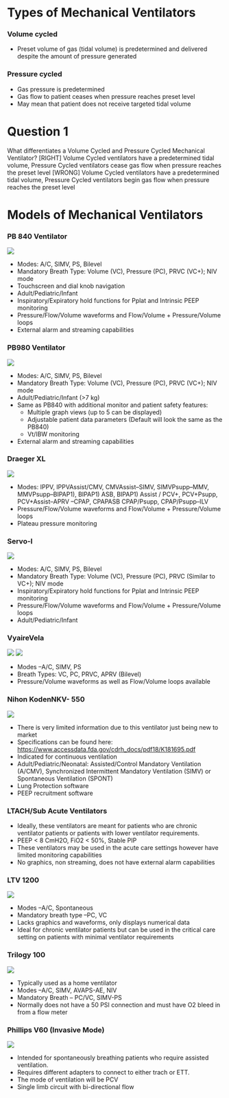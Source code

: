 # Types of Mechanical Ventilators

### Volume cycled
* Preset volume of gas (tidal volume) is predetermined and delivered despite the amount of pressure generated

### Pressure cycled
* Gas pressure is predetermined
* Gas flow to patient ceases when pressure reaches preset level
* May mean that patient does not receive targeted
tidal volume

# Question 1
What differentiates a Volume Cycled and Pressure Cycled Mechanical Ventilator?
[RIGHT] Volume Cycled ventilators have a predetermined tidal volume, Pressure Cycled ventilators cease gas flow when pressure reaches the preset level
[WRONG] Volume Cycled ventilators have a predetermined tidal volume, Pressure Cycled ventilators begin gas flow when pressure reaches the preset level

# Models of Mechanical Ventilators

### PB 840 Ventilator
![](assets/pb840.png)

* Modes: A/C, SIMV, PS, Bilevel
* Mandatory Breath Type: Volume (VC), Pressure (PC), PRVC (VC+); NIV mode
* Touchscreen and dial knob navigation
* Adult/Pediatric/Infant
* Inspiratory/Expiratory hold functions for Pplat and Intrinsic PEEP monitoring
* Pressure/Flow/Volume waveforms and Flow/Volume + Pressure/Volume loops
* External alarm and streaming capabilities

### PB980 Ventilator
![](assets/pb980.png)

* Modes: A/C, SIMV, PS, Bilevel
* Mandatory Breath Type: Volume (VC), Pressure (PC), PRVC (VC+); NIV mode
* Adult/Pediatric/Infant (>7 kg)
* Same as PB840 with additional monitor and patient safety features:
    * Multiple graph views (up to 5 can be displayed)
    * Adjustable patient data parameters (Default will look the same as the PB840)
    * Vt/IBW monitoring
* External alarm and streaming capabilities

### Draeger XL
![](assets/draegerxl.png)

* Modes: IPPV, IPPVAssist/CMV, CMVAssist–SIMV, SIMVPsupp–MMV, MMVPsupp–BIPAP1), BIPAP1) ASB, BIPAP1) Assist / PCV+, PCV+Psupp, PCV+Assist–APRV –CPAP, CPAPASB CPAP/Psupp, CPAP/Psupp–ILV
* Pressure/Flow/Volume waveforms and Flow/Volume + Pressure/Volume loops
* Plateau pressure monitoring

### Servo-I
![](assets/servo.png)

* Modes: A/C, SIMV, PS, Bilevel
* Mandatory Breath Type: Volume (VC), Pressure (PC), PRVC (Similar to VC+); NIV mode
* Inspiratory/Expiratory hold functions for Pplat and Intrinsic PEEP monitoring
* Pressure/Flow/Volume waveforms and Flow/Volume + Pressure/Volume loops
* Adult/Pediatric/Infant

### VyaireVela
![](assets/vela1.png)
![](assets/vela2.png)

* Modes –A/C, SIMV, PS
* Breath Types: VC, PC, PRVC, APRV (Bilevel)
* Pressure/Volume waveforms as well as Flow/Volume loops available

### Nihon KodenNKV- 550
![](assets/nihon.png)

* There is very limited information due to
this ventilator just being new to market
* Specifications can be found here: https://www.accessdata.fda.gov/cdrh_docs/pdf18/K181695.pdf
* Indicated for continuous ventilation
* Adult/Pediatric/Neonatal: Assisted/Control Mandatory Ventilation (A/CMV), Synchronized Intermittent Mandatory Ventilation (SIMV) or Spontaneous Ventilation (SPONT)
* Lung Protection software
* PEEP recruitment software

### LTACH/Sub Acute Ventilators

* Ideally, these ventilators are meant for patients who are chronic ventilator patients or patients with
lower ventilator requirements.
* PEEP < 8 CmH2O, FiO2 < 50%, Stable PIP
* These ventilators may be used in the acute care settings however have limited monitoring capabilities
* No graphics, non streaming, does not have external alarm capabilities

### LTV 1200
![](assets/ltv.png)

* Modes –A/C, Spontaneous
* Mandatory breath type –PC, VC
* Lacks graphics and waveforms, only displays numerical data
* Ideal for chronic ventilator patients but can be used in the critical care setting on patients with minimal ventilator requirements

### Trilogy 100
![](assets/trilogy.png)

* Typically used as a home ventilator
* Modes –A/C, SIMV, AVAPS-AE, NIV
* Mandatory Breath – PC/VC, SIMV-PS
* Normally does not have a 50 PSI connection and must have O2 bleed in from a flow meter

### Phillips V60 (Invasive Mode)
![](assets/v60.png)

* Intended for spontaneously breathing patients who require assisted ventilation.
* Requires different adapters to connect to either trach or ETT.
* The mode of ventilation will be PCV
* Single limb circuit with bi-directional flow


